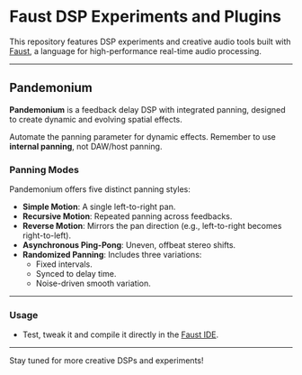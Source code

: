 
# **Faust DSP Experiments and Plugins**

This repository features DSP experiments and creative audio tools built with [Faust](https://faust.grame.fr/), a language for high-performance real-time audio processing.

---

## **Pandemonium**

**Pandemonium** is a feedback delay DSP with integrated panning, designed to create dynamic and evolving spatial effects.

Automate the panning parameter for dynamic effects. Remember to use **internal panning**, not DAW/host panning.  

### **Panning Modes**
Pandemonium offers five distinct panning styles:
- **Simple Motion**: A single left-to-right pan.  
- **Recursive Motion**: Repeated panning across feedbacks.  
- **Reverse Motion**: Mirrors the pan direction (e.g., left-to-right becomes right-to-left).  
- **Asynchronous Ping-Pong**: Uneven, offbeat stereo shifts.  
- **Randomized Panning**: Includes three variations:  
  - Fixed intervals.  
  - Synced to delay time.  
  - Noise-driven smooth variation.

---

### **Usage**
- Test, tweak it and compile it directly in the [Faust IDE](https://faustide.grame.fr).

---

Stay tuned for more creative DSPs and experiments!
